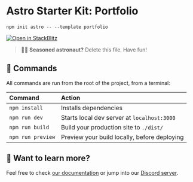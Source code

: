 # Astro Starter Kit: Portfolio

```
npm init astro -- --template portfolio
```

[![Open in StackBlitz](https://developer.stackblitz.com/img/open_in_stackblitz.svg)](https://stackblitz.com/github/withastro/astro/tree/latest/examples/portfolio)

> 🧑‍🚀 **Seasoned astronaut?** Delete this file. Have fun!

## 🧞 Commands

All commands are run from the root of the project, from a terminal:

| Command           | Action                                       |
| :---------------- | :------------------------------------------- |
| `npm install`     | Installs dependencies                        |
| `npm run dev`     | Starts local dev server at `localhost:3000`  |
| `npm run build`   | Build your production site to `./dist/`      |
| `npm run preview` | Preview your build locally, before deploying |

## 👀 Want to learn more?

Feel free to check [our documentation](https://docs.astro.build) or jump into our [Discord server](https://astro.build/chat).

<!--
TODO implement transitions:
https://github.com/JulianCataldo/web-garden/blob/develop/app/Transition/Transition.astro
https://github.com/JulianCataldo/web-garden/blob/develop/app/Transition/Transition.client.ts

But with highlight:
https://highway.js.org/installation.html

Glitches:
https://speckyboy.com/glitch-effect-web-design/

TODO use svelte for flip transitions instead of vue
TODO Reconsider using https://native.okikio.dev/native/ instead of highway
TODO Reconsider highway accesibility, maybe hide the page contents & render a sr-only hidden tag with all contents in order :D
Add this could be you card at the end of my experience.
https://svelte.dev/repl/e0a87884733d4c7090fbc39d78c35341?version=3.31.2
-->

